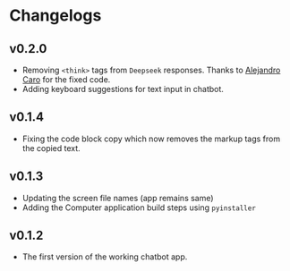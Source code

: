 # Changelogs

## v0.2.0
- Removing `<think>` tags from `Deepseek` responses. Thanks to [Alejandro Caro](https://github.com/Lelale01) for the fixed code.
- Adding keyboard suggestions for text input in chatbot.

## v0.1.4
- Fixing the code block copy which now removes the markup tags from the copied text.

## v0.1.3
- Updating the screen file names (app remains same)
- Adding the Computer application build steps using `pyinstaller`

## v0.1.2
- The first version of the working chatbot app.